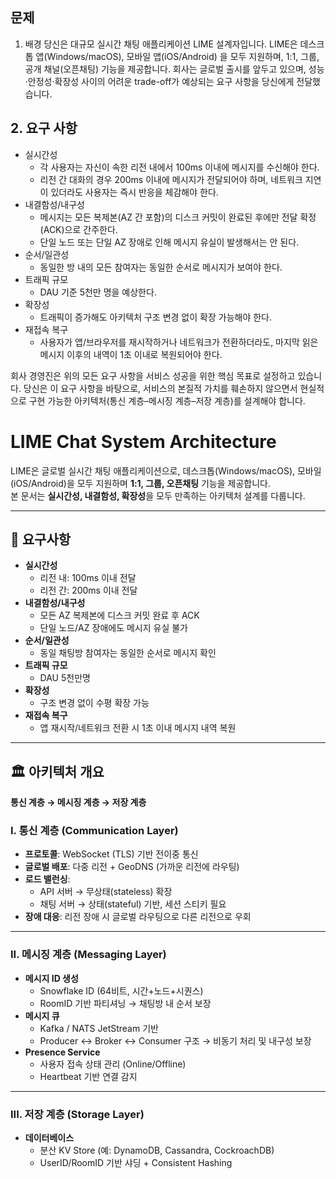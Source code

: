 ## 문제
1. 배경
당신은 대규모 실시간 채팅 애플리케이션 LIME 설계자입니다.
LIME은 데스크톱 앱(Windows/macOS), 모바일 앱(iOS/Android) 을 모두 지원하며, 1:1, 그룹, 공개 채널(오픈채팅) 기능을 제공합니다.
회사는 글로벌 출시를 앞두고 있으며, 성능·안정성·확장성 사이의 어려운 trade-off가 예상되는 요구 사항을 당신에게 전달했습니다.

## 2. 요구 사항
- 실시간성
    - 각 사용자는 자신이 속한 리전 내에서 100ms 이내에 메시지를 수신해야 한다.
    - 리전 간 대화의 경우 200ms 이내에 메시지가 전달되어야 하며, 네트워크 지연이 있더라도 사용자는 즉시 반응을 체감해야 한다.
- 내결함성/내구성
    - 메시지는 모든 복제본(AZ 간 포함)의 디스크 커밋이 완료된 후에만 전달 확정(ACK)으로 간주한다.
    - 단일 노드 또는 단일 AZ 장애로 인해 메시지 유실이 발생해서는 안 된다.
- 순서/일관성
    - 동일한 방 내의 모든 참여자는 동일한 순서로 메시지가 보여야 한다.
- 트래픽 규모
    - DAU 기준 5천만 명을 예상한다.
- 확장성
    - 트래픽이 증가해도 아키텍처 구조 변경 없이 확장 가능해야 한다.
- 재접속 복구
    - 사용자가 앱/브라우저를 재시작하거나 네트워크가 전환하더라도, 마지막 읽은 메시지 이후의 내역이 1초 이내로 복원되어야 한다.

회사 경영진은 위의 모든 요구 사항을 서비스 성공을 위한 핵심 목표로 설정하고 있습니다.
당신은 이 요구 사항을 바탕으로,
서비스의 본질적 가치를 훼손하지 않으면서 현실적으로 구현 가능한 아키텍처(통신 계층–메시징 계층–저장 계층)를 설계해야 합니다.


# LIME Chat System Architecture

LIME은 글로벌 실시간 채팅 애플리케이션으로, 데스크톱(Windows/macOS), 모바일(iOS/Android)을 모두 지원하며 **1:1, 그룹, 오픈채팅** 기능을 제공합니다.  
본 문서는 **실시간성, 내결함성, 확장성**을 모두 만족하는 아키텍처 설계를 다룹니다.

---

## 📌 요구사항
- **실시간성**  
  - 리전 내: 100ms 이내 전달  
  - 리전 간: 200ms 이내 전달
- **내결함성/내구성**  
  - 모든 AZ 복제본에 디스크 커밋 완료 후 ACK  
  - 단일 노드/AZ 장애에도 메시지 유실 불가
- **순서/일관성**  
  - 동일 채팅방 참여자는 동일한 순서로 메시지 확인
- **트래픽 규모**  
  - DAU 5천만명
- **확장성**  
  - 구조 변경 없이 수평 확장 가능
- **재접속 복구**  
  - 앱 재시작/네트워크 전환 시 1초 이내 메시지 내역 복원

---

## 🏛 아키텍처 개요
**통신 계층 → 메시징 계층 → 저장 계층**

### I. 통신 계층 (Communication Layer)
- **프로토콜**: WebSocket (TLS) 기반 전이중 통신
- **글로벌 배포**: 다중 리전 + GeoDNS (가까운 리전에 라우팅)
- **로드 밸런싱**:  
  - API 서버 → 무상태(stateless) 확장  
  - 채팅 서버 → 상태(stateful) 기반, 세션 스티키 필요
- **장애 대응**: 리전 장애 시 글로벌 라우팅으로 다른 리전으로 우회

---

### II. 메시징 계층 (Messaging Layer)
- **메시지 ID 생성**
  - Snowflake ID (64비트, 시간+노드+시퀀스)
  - RoomID 기반 파티셔닝 → 채팅방 내 순서 보장
- **메시지 큐**
  - Kafka / NATS JetStream 기반
  - Producer ↔ Broker ↔ Consumer 구조 → 비동기 처리 및 내구성 보장
- **Presence Service**
  - 사용자 접속 상태 관리 (Online/Offline)
  - Heartbeat 기반 연결 감지

---

### III. 저장 계층 (Storage Layer)
- **데이터베이스**
  - 분산 KV Store (예: DynamoDB, Cassandra, CockroachDB)
  - UserID/RoomID 기반 샤딩 + Consistent Hashing

